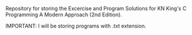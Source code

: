 Repository for storing the Excercise and Program Solutions for KN King's C Programming A Modern Approach (2nd Edition).

IMPORTANT:
I will be storing programs with .txt extension.
